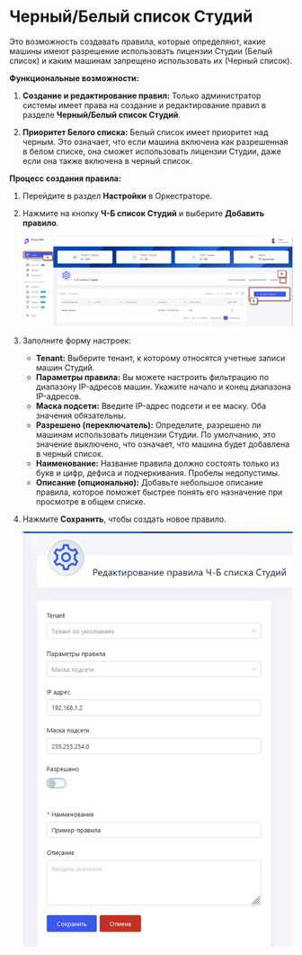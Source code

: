 # Черный/Белый список Студий

Это возможность создавать правила, которые определяют, какие машины имеют разрешение использовать лицензии Студии (Белый список) и каким машинам запрещено использовать их (Черный список).

**Функциональные возможности:**
1. **Создание и редактирование правил:** Только администратор системы имеет права на создание и редактирование правил в разделе **Черный/Белый список Студий**.

2. **Приоритет Белого списка:** Белый список имеет приоритет над черным. Это означает, что если машина включена как разрешенная в белом списке, она сможет использовать лицензии Студии, даже если она также включена в черный список.

**Процесс создания правила:**
1. Перейдите в раздел **Настройки** в Оркестраторе.
2. Нажмите на кнопку **Ч-Б список Студий** и выберите **Добавить правило**.

   ![](../.gitbook/assets1/black-white_list.png)

   
4. Заполните форму настроек:
   - **Tenant:** Выберите тенант, к которому относятся учетные записи машин Студий.
   - **Параметры правила:** Вы можете настроить фильтрацию по диапазону IP-адресов машин. Укажите начало и конец диапазона IP-адресов.
   - **Маска подсети:** Введите IP-адрес подсети и ее маску. Оба значения обязательны.
   - **Разрешено (переключатель):** Определите, разрешено ли машинам использовать лицензии Студии. По умолчанию, это значение выключено, что означает, что машина будет добавлена в черный список.
   - **Наименование:** Название правила должно состоять только из букв и цифр, дефиса и подчеркивания. Пробелы недопустимы.
   - **Описание (опционально):** Добавьте небольшое описание правила, которое поможет быстрее понять его назначение при просмотре в общем списке.
5. Нажмите **Сохранить**, чтобы создать новое правило.
   

   ![](../.gitbook/assets1/edit_black_white_list.png)

